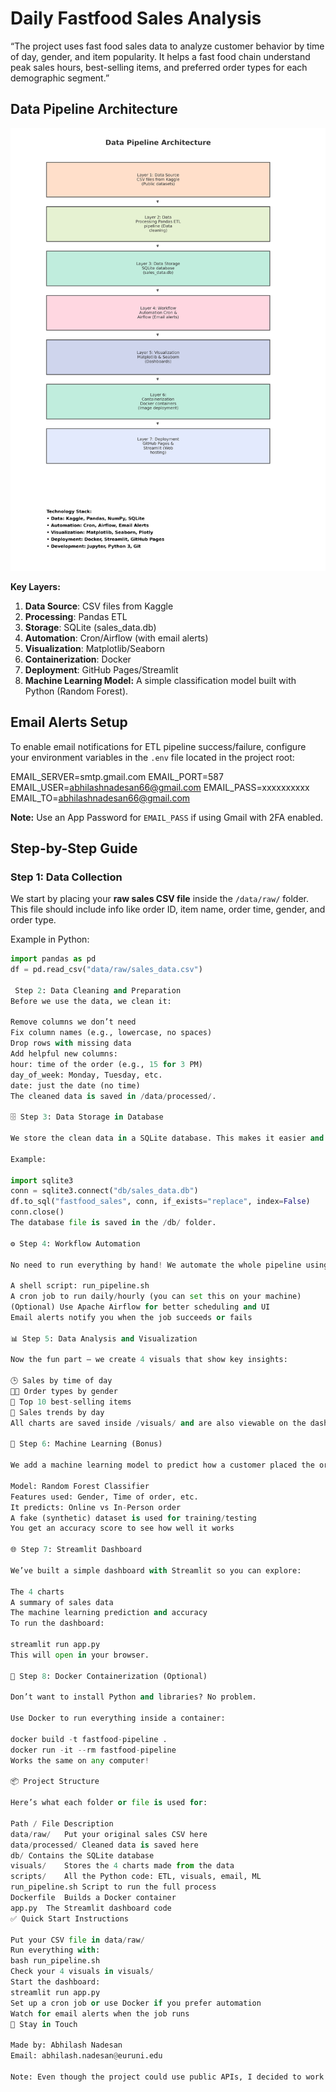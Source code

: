 # Daily Fastfood Sales Analysis

“The project uses fast food sales data to analyze customer behavior by time of day, gender, and item popularity. It helps a fast food chain understand peak sales hours, best-selling items, and preferred order types for each demographic segment.”

 

## Data Pipeline Architecture
![Data Pipeline Diagram](data_pipeline_architecture.png)

**Key Layers:**
1. **Data Source**: CSV files from Kaggle
2. **Processing**: Pandas ETL
3. **Storage**: SQLite (sales_data.db)
4. **Automation**: Cron/Airflow (with email alerts)
5. **Visualization**: Matplotlib/Seaborn
6. **Containerization**: Docker
7. **Deployment**: GitHub Pages/Streamlit
8. **Machine Learning Model:** A simple classification model built with Python (Random Forest).

## Email Alerts Setup

To enable email notifications for ETL pipeline success/failure, configure your environment variables in the `.env` file located in the project root:

EMAIL_SERVER=smtp.gmail.com
EMAIL_PORT=587
EMAIL_USER=abhilashnadesan66@gmail.com
EMAIL_PASS=xxxxxxxxxx
EMAIL_TO=abhilashnadesan66@gmail.com

**Note:** Use an App Password for `EMAIL_PASS` if using Gmail with 2FA enabled.


## Step-by-Step Guide

###  Step 1: Data Collection

We start by placing your **raw sales CSV file** inside the `/data/raw/` folder.  
This file should include info like order ID, item name, order time, gender, and order type.

Example in Python:
```python
import pandas as pd
df = pd.read_csv("data/raw/sales_data.csv")

 Step 2: Data Cleaning and Preparation
Before we use the data, we clean it:

Remove columns we don’t need
Fix column names (e.g., lowercase, no spaces)
Drop rows with missing data
Add helpful new columns:
hour: time of the order (e.g., 15 for 3 PM)
day_of_week: Monday, Tuesday, etc.
date: just the date (no time)
The cleaned data is saved in /data/processed/.

🗄️ Step 3: Data Storage in Database

We store the clean data in a SQLite database. This makes it easier and faster to work with later.

Example:

import sqlite3
conn = sqlite3.connect("db/sales_data.db")
df.to_sql("fastfood_sales", conn, if_exists="replace", index=False)
conn.close()
The database file is saved in the /db/ folder.

⚙️ Step 4: Workflow Automation

No need to run everything by hand! We automate the whole pipeline using:

A shell script: run_pipeline.sh
A cron job to run daily/hourly (you can set this on your machine)
(Optional) Use Apache Airflow for better scheduling and UI
Email alerts notify you when the job succeeds or fails

📊 Step 5: Data Analysis and Visualization

Now the fun part — we create 4 visuals that show key insights:

🕒 Sales by time of day
👩‍🍳 Order types by gender
🍔 Top 10 best-selling items
📅 Sales trends by day
All charts are saved inside /visuals/ and are also viewable on the dashboard.

🤖 Step 6: Machine Learning (Bonus)

We add a machine learning model to predict how a customer placed the order.

Model: Random Forest Classifier
Features used: Gender, Time of order, etc.
It predicts: Online vs In-Person order
A fake (synthetic) dataset is used for training/testing
You get an accuracy score to see how well it works

🌐 Step 7: Streamlit Dashboard

We’ve built a simple dashboard with Streamlit so you can explore:

The 4 charts
A summary of sales data
The machine learning prediction and accuracy
To run the dashboard:

streamlit run app.py
This will open in your browser.

🐳 Step 8: Docker Containerization (Optional)

Don’t want to install Python and libraries? No problem.

Use Docker to run everything inside a container:

docker build -t fastfood-pipeline .
docker run -it --rm fastfood-pipeline
Works the same on any computer!

📦 Project Structure

Here’s what each folder or file is used for:

Path / File	Description
data/raw/	Put your original sales CSV here
data/processed/	Cleaned data is saved here
db/	Contains the SQLite database
visuals/	Stores the 4 charts made from the data
scripts/	All the Python code: ETL, visuals, email, ML
run_pipeline.sh	Script to run the full process
Dockerfile	Builds a Docker container
app.py	The Streamlit dashboard code
✅ Quick Start Instructions

Put your CSV file in data/raw/
Run everything with:
bash run_pipeline.sh
Check your 4 visuals in visuals/
Start the dashboard:
streamlit run app.py
Set up a cron job or use Docker if you prefer automation
Watch for email alerts when the job runs
📧 Stay in Touch

Made by: Abhilash Nadesan
Email: abhilash.nadesan@euruni.edu

Note: Even though the project could use public APIs, I decided to work with an open CSV dataset instead. This made it easier to build a full ETL pipeline, connect to a database, add machine learning predictions, and set everything up with Docker—all on my local machine. If needed, I could later switch to using an API with authentication using a .env file."

